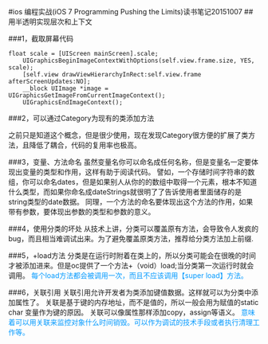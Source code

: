 #ios 编程实战(iOS 7 Programming Pushing the Limits)读书笔记20151007
##用半透明实现层次和上下文

###1，截取屏幕代码
```    
float scale = [UIScreen mainScreen].scale;
    UIGraphicsBeginImageContextWithOptions(self.view.frame.size, YES, scale);
    [self.view drawViewHierarchyInRect:self.view.frame afterScreenUpdates:NO];
    __block UIImage *image = UIGraphicsGetImageFromCurrentImageContext();
    UIGraphicsEndImageContext();
```

###2，可以通过Category为现有的类添加方法

之前只是知道这个概念，但是很少使用，现在发现Category很方便的扩展了类方法，且降低了耦合，代码的复用率也极高。


###3，变量、方法命名
虽然变量名你可以命名成任何名称，但是变量名一定要体现出变量的类型和作用，这样有助于阅读代码。
譬如，一个存储时间字符串的数组，你可以命名dates，但是如果别人从你的的数组中取得一个元素，根本不知道什么类型，而如果你命名成dateStrings就很明了了告诉使用者里面储存的是string类型的date数据。
同理，一个方法的命名要体现出这个方法的作用，如果带有参数，要体现出参数的类型和参数的意义。


###4，使用分类的坏处
从技术上讲，分类可以覆盖原有方法，会导致令人发疯的bug，而且相当难调试出来。为了避免覆盖原类方法，推荐给分类方法加上前缀.

###5，+load方法
分类是在运行时附着在类上的，所以分类可能会在很晚的时间才被添加进来。但是oc提供了一个方法+（void）load;当分类第一次运行时就会调用。
<font color=#0099ff>每个load方法都会被调用一次，而且不应该调用【super load】方法。</font>


###6，关联引用
关联引用允许开发者为类添加键值数据。这样就可以为分类中添加属性了。
关联是基于键的内存地址，而不是值的，所以一般会用为赋值的static char 变量作为键的原因。
关联可以像属性那样添加copy，assign等语义。
<font color=#0099ff>意味着可以用关联来监控对象什么时间销毁。可以作为调试的技术手段或者执行清理工作等。</font>